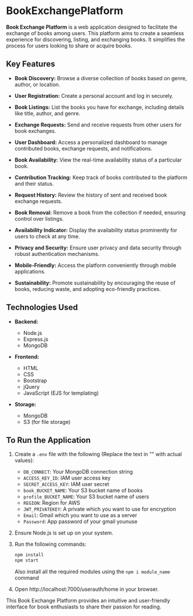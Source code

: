 # BookExchangePlatform

**Book Exchange Platform** is a web application designed to facilitate the exchange of books among users. This platform aims to create a seamless experience for discovering, listing, and exchanging books. It simplifies the process for users looking to share or acquire books.

## Key Features

- **Book Discovery:**
  Browse a diverse collection of books based on genre, author, or location.

- **User Registration:**
  Create a personal account and log in securely.

- **Book Listings:**
  List the books you have for exchange, including details like title, author, and genre.

- **Exchange Requests:**
  Send and receive requests from other users for book exchanges.

- **User Dashboard:**
  Access a personalized dashboard to manage contributed books, exchange requests, and notifications.

- **Book Availability:**
  View the real-time availability status of a particular book.

- **Contribution Tracking:**
  Keep track of books contributed to the platform and their status.

- **Request History:**
  Review the history of sent and received book exchange requests.

- **Book Removal:**
  Remove a book from the collection if needed, ensuring control over listings.

- **Availability Indicator:**
  Display the availability status prominently for users to check at any time.

- **Privacy and Security:**
  Ensure user privacy and data security through robust authentication mechanisms.

- **Mobile-Friendly:**
  Access the platform conveniently through mobile applications.

- **Sustainability:**
  Promote sustainability by encouraging the reuse of books, reducing waste, and adopting eco-friendly practices.

## Technologies Used

- **Backend:**
  - Node.js
  - Express.js
  - MongoDB

- **Frontend:**
  - HTML
  - CSS
  - Bootstrap
  - jQuery
  - JavaScript (EJS for templating)

- **Storage:**
  - MongoDB
  - S3 (for file storage)

## To Run the Application

1. Create a `.env` file with the following (Replace the text in "" with actual values):
   - `DB_CONNECT`: Your MongoDB connection string
   - `ACCESS_KEY_ID`: IAM user access key
   - `SECRET_ACCESS_KEY`: IAM user secret
   - `book_BUCKET_NAME`: Your S3 bucket name of books
   - `profile_BUCKET_NAME`: Your S3 bucket name of users
   - `REGION`: Region for AWS
   - `JWT_PRIVATEKEY`: A private which you want to use for encryption
   - `Email`: Gmail which you want to use as a server
   - `Password`: App password of your gmail younuse


2. Ensure Node.js is set up on your system.

3. Run the following commands:
   ```bash
   npm install
   npm start
   ```
   Also install all the required modules using the `npm i module_name` command
   
5. Open http://localhost:7000/userauth/home in your browser.

This Book Exchange Platform provides an intuitive and user-friendly interface for book enthusiasts to share their passion for reading.
